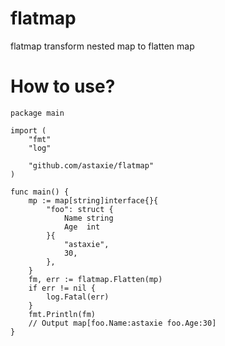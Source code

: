 # flatmap
flatmap transform nested map to flatten map

# How to use?

```
package main

import (
    "fmt"
	"log"

	"github.com/astaxie/flatmap"
)

func main() {
	mp := map[string]interface{}{
		"foo": struct {
			Name string
			Age  int
		}{
			"astaxie",
			30,
		},
	}
	fm, err := flatmap.Flatten(mp)
	if err != nil {
		log.Fatal(err)
	}
	fmt.Println(fm)
    // Output map[foo.Name:astaxie foo.Age:30]
}

```